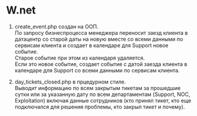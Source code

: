# W.net

1. create_event.php создан на ООП.  
По запросу бизнеспроцесса менеджера переносит заезд клиента в датацентр со старой даты на новую вместе со всеми данными по сервисам клиента и создает в календаре для Support новое событие.  
Старое событие при этом из календаря удаляется.  
Если это новое событие, создает событие с датой заезда клиента в календаре для Support со всеми данными по сервисам клиента.

2. day_tickets_closed.php в прцедурном стиле.  
Выводит информацию по всем закрытым тикетам за прошедшие сутки или за указанную дату по всем департаментам (Support, NOC, Exploitation) включая данные сотрудников (кто принял тикет, кто еще подключался для решения проблемы, кто закрыл тикет и почему).
